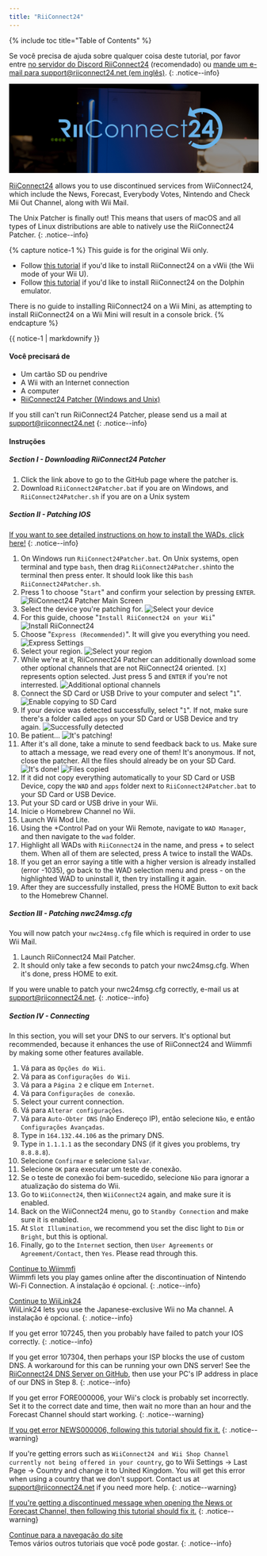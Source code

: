```yaml
---
title: "RiiConnect24"
---
```


{% include toc title="Table of Contents" %}

Se você precisa de ajuda sobre qualquer coisa deste tutorial, por favor entre [no servidor do Discord RiiConnect24](https://discord.gg/rc24) (recomendado) ou [mande um e-mail para support@riiconnect24.net (em inglês)](mailto:support@riiconnect24.net).
{: .notice--info}

![Logo RiiConnect24](/images/WiiRC24Logo.jpg)

[RiiConnect24](https://rc24.xyz/) allows you to use discontinued services from WiiConnect24, which include the News, Forecast, Everybody Votes, Nintendo and Check Mii Out Channel, along with Wii Mail.

The Unix Patcher is finally out! This means that users of macOS and all types of Linux distributions are able to natively use the RiiConnect24 Patcher.
{: .notice--info}

{% capture notice-1 %}
This guide is for the original Wii only.

- Follow [this tutorial](riiconnect24-vwii) if you'd like to install RiiConnect24 on a vWii (the Wii mode of your Wii U).
- Follow [this tutorial](riiconnect24-dolphin) if you'd like to install RiiConnect24 on the Dolphin emulator.

There is no guide to installing RiiConnect24 on a Wii Mini, as attempting to install RiiConnect24 on a Wii Mini will result in a console brick.
{% endcapture %}

<div class="notice--warning">{{ notice-1 | markdownify }}</div>

#### Você precisará de

* Um cartão SD ou pendrive
* A Wii with an Internet connection
* A computer
* [RiiConnect24 Patcher (Windows and Unix)](https://github.com/RiiConnect24/RiiConnect24-Patcher/releases)

If you still can't run RiiConnect24 Patcher, please send us a mail at support@riiconnect24.net
{: .notice--info}

#### Instruções

##### Section I - Downloading RiiConnect24 Patcher

1. Click the link above to go to the GitHub page where the patcher is.
2. Download `RiiConnect24Patcher.bat` if you are on Windows, and `RiiConnect24Patcher.sh` if you are on a Unix system

##### Section II - Patching IOS

[If you want to see detailed instructions on how to install the WADs, click here!](wiimodlite)
{: .notice--info}

1. On Windows run `RiiConnect24Patcher.bat`. On Unix systems, open terminal and type `bash`, then drag `RiiConnect24Patcher.sh`into the terminal then press enter. It should look like this `bash RiiConnect24Patcher.sh`.
2. Press 1 to choose "`Start`" and confirm your selection by pressing `ENTER`. ![RiiConnect24 Patcher Main Screen](/images/RC24_Patcher/1.JPG)
3. Select the device you're patching for. ![Select your device](/images/RC24_Patcher/2.JPG)
4. For this guide, choose "`Install RiiConnect24 on your Wii`" ![Install RiiConnect24](/images/RC24_Patcher/3.JPG)
5. Choose "`Express (Recommended)`". It will give you everything you need. ![Express Settings](/images/RC24_Patcher/4.JPG)
6. Select your region. ![Select your region](/images/RC24_Patcher/5.JPG)
7. While we're at it, RiiConnect24 Patcher can additionally download some other optional channels that are not RiiConnect24 oriented. `[X]` represents option selected. Just press 5 and `ENTER` if you're not interrested. ![Additional optional channels](/images/RC24_Patcher/6.JPG)
7. Connect the SD Card or USB Drive to your computer and select "`1`". ![Enable copying to SD Card](/images/RC24_Patcher/7.JPG)
8. If your device was detected successfully, select "`1`". If not, make sure there's a folder called `apps` on your SD Card or USB Device and try again. ![Successfully detected](/images/RC24_Patcher/8.JPG)
9. Be patient... ![It's patching!](/images/RC24_Patcher/9.JPG)
10. After it's all done, take a minute to send feedback back to us. Make sure to attach a message, we read every one of them! It's anonymous. If not, close the patcher. All the files should already be on your SD Card. ![It's done!](/images/RC24_Patcher/10.JPG) ![Files copied](/images/RC24_Patcher/11.PNG)
11. If it did not copy everything automatically to your SD Card or USB Device, copy the `WAD` and `apps` folder next to `RiiConnect24Patcher.bat` to your SD Card or USB Device.
12. Put your SD card or USB drive in your Wii.
13. Inicie o Homebrew Channel no Wii.
14. Launch Wii Mod Lite.
15. Using the +Control Pad on your Wii Remote, navigate to `WAD Manager`, and then navigate to the `wad` folder.
16. Highlight all WADs with `RiiConnect24` in the name, and press + to select them. When all of them are selected, press A twice to install the WADs.
17. If you get an error saying a title with a higher version is already installed (error -1035), go back to the WAD selection menu and press - on the highlighted WAD to uninstall it, then try installing it again.
18. After they are successfully installed, press the HOME Button to exit back to the Homebrew Channel.

##### Section III - Patching nwc24msg.cfg

You will now patch your `nwc24msg.cfg` file which is required in order to use Wii Mail.

1. Launch RiiConnect24 Mail Patcher.
2. It should only take a few seconds to patch your nwc24msg.cfg. When it's done, press HOME to exit.

If you were unable to patch your nwc24msg.cfg correctly, e-mail us at [support@riiconnect24.net](mailto:support@riiconnect24.net).
{: .notice--info}

##### Section IV - Connecting

In this section, you will set your DNS to our servers. It's optional but recommended, because it enhances the use of RiiConnect24 and Wiimmfi by making some other features available.

1. Vá para as `Opções do Wii`.
2. Vá para as `Configurações do Wii`.
3. Vá para a `Página 2` e clique em `Internet`.
4. Vá para `Configurações de conexão`.
5. Select your current connection.
6. Vá para `Alterar configurações`.
7. Vá para `Auto-Obter DNS` (não Endereço IP), então selecione `Não`, e então `Configurações Avançadas`.
8. Type in `164.132.44.106` as the primary DNS.
9. Type in `1.1.1.1` as the secondary DNS (if it gives you problems, try `8.8.8.8`).
10. Selecione `Confirmar` e selecione `Salvar`.
11. Selecione `OK` para executar um teste de conexão.
12. Se o teste de conexão foi bem-sucedido, selecione `Não` para ignorar a atualização do sistema do Wii.
13. Go to `WiiConnect24`, then `WiiConnect24` again, and make sure it is enabled.
14. Back on the WiiConnect24 menu, go to `Standby Connection` and make sure it is enabled.
15. At `Slot Illumination`, we recommend you set the disc light to `Dim` or `Bright`, but this is optional.
16. Finally, go to the `Internet` section, then `User Agreements` or `Agreement/Contact`, then `Yes`. Please read through this.


[Continue to Wiimmfi](wiimmfi)<br> Wiimmfi lets you play games online after the discontinuation of Nintendo Wi-Fi Connection. A instalação é opcional.
{: .notice--info}

[Continue to WiiLink24](wiilink24)<br> WiiLink24 lets you use the Japanese-exclusive Wii no Ma channel. A instalação é opcional.
{: .notice--info}

If you get error 107245, then you probably have failed to patch your IOS correctly.
{: .notice--info}

If you get error 107304, then perhaps your ISP blocks the use of custom DNS. A workaround for this can be running your own DNS server! See the [RiiConnect24 DNS Server on GitHub](https://github.com/RiiConnect24/DNS-Server), then use your PC's IP address in place of our DNS in Step 8.
{: .notice--info}

If you get error FORE000006, your Wii's clock is probably set incorrectly. Set it to the correct date and time, then wait no more than an hour and the Forecast Channel should start working.
{: .notice--warning}

[If you get error NEWS000006, following this tutorial should fix it.](news000006)
{: .notice--warning}

If you're getting errors such as `WiiConnect24 and Wii Shop Channel currently not being offered in your country`, go to Wii Settings -> Last Page -> Country and change it to United Kingdom. You will get this error when using a country that we don't support. Contact us at [support@riiconnect24.net](mailto:support@riiconnect24.net) if you need more help.
{: .notice--warning}

[If you're getting a discontinued message when opening the News or Forecast Channel, then following this tutorial should fix it.](deleting-vffs)
{: .notice--warning}

[Continue para a navegação do site](site-navigation)<br> Temos vários outros tutoriais que você pode gostar.
{: .notice--info}
